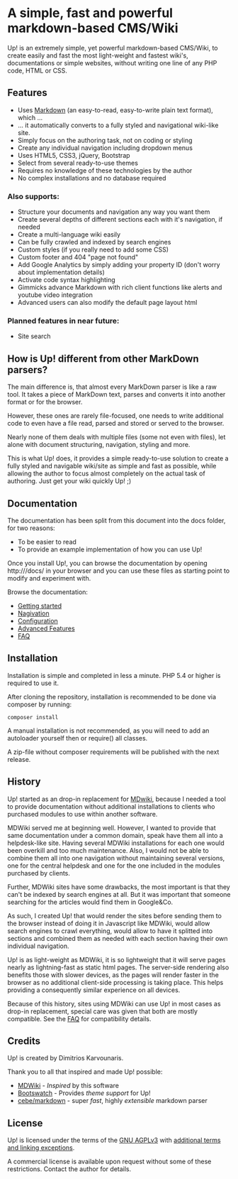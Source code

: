 # A simple, fast and powerful markdown-based CMS/Wiki

Up! is an extremely simple, yet powerful markdown-based CMS/Wiki, to create easily and fast 
the most light-weight and fastest wiki's, documentations or simple websites, without writing 
one line of any PHP code, HTML or CSS. 


## Features

  * Uses [Markdown](http://daringfireball.net/projects/markdown/basics) (an easy-to-read, easy-to-write plain text format), which ... 
  * ... it automatically converts to a fully styled and navigational wiki-like site.
  * Simply focus on the authoring task, not on coding or styling
  * Create any individual navigation including dropdown menus
  * Uses HTML5, CSS3, jQuery, Bootstrap
  * Select from several ready-to-use themes
  * Requires no knowledge of these technologies by the author
  * No complex installations and no database required

### Also supports:

  * Structure your documents and navigation any way you want them
  * Create several depths of different sections each with it's navigation, if needed
  * Create a multi-language wiki easily
  * Can be fully crawled and indexed by search engines
  * Custom styles (if you really need to add some CSS)
  * Custom footer and 404 "page not found"
  * Add Google Analytics by simply adding your property ID (don't worry about implementation details)
  * Activate code syntax highlighting
  * Gimmicks advance Markdown with rich client functions like alerts and youtube video integration
  * Advanced users can also modify the default page layout html

### Planned features in near future:

  * Site search


## How is Up! different from other MarkDown parsers?

The main difference is, that almost every MarkDown parser is like a raw tool. It takes a piece of 
MarkDown text, parses and converts it into another format or for the browser. 

However, these ones are rarely file-focused, one needs to write additional code to even have a file read, parsed and stored or served to the browser.

Nearly none of them deals with multiple files (some not even with files), let alone with document structuring, navigation, styling and more. 

This is what Up! does, it provides a simple ready-to-use solution to create a fully styled and navigable wiki/site 
as simple and fast as possible, while allowing the author to focus almost completely on the actual task of authoring. Just 
get your wiki quickly Up! ;)


## Documentation

The documentation has been split from this document into the docs folder, for two reasons:

  * To be easier to read
  * To provide an example implementation of how you can use Up!

Once you install Up!, you can browse the documentation by opening http://<yourhost>/docs/ in your browser 
and you can use these files as starting point to modify and experiment with.

Browse the documentation:

  * [Getting started](docs/getting-started.md)
  * [Nagivation]()
  * [Configuration]()
  * [Advanced Features](docs/advanced-features.md)
  * [FAQ](docs/faq.md)
  

## Installation

Installation is simple and completed in less a minute. PHP 5.4 or higher is required to use it.

After cloning the repository, installation is recommended to be done via composer by running:

    composer install

A manual installation is not recommended, as you will need to add an autoloader yourself then or require() all classes. 

A zip-file without composer requirements will be published with the next release. 


## History

Up! started as an drop-in replacement for [MDwiki](http://dynalon.github.io/mdwiki/), because I needed a tool to 
provide documentation without additional installations to clients who purchased modules to use within another software. 

MDWiki served me at beginning well. However, I wanted to provide that same documentation under a common domain, speak have 
them all into a helpdesk-like site. Having several MDWiki installations for each one would been overkill and too much maintenance. 
Also, I would not be able to combine them all into one navigation without maintaining several versions, 
one for the central helpdesk and one for the one included in the modules purchased by clients. 

Further, MDWiki sites have some drawbacks, the most important is that they can't be indexed by search engines at all. 
But it was important that someone searching for the articles would find them in Google&Co.

As such, I created Up! that would render the sites before sending them to the browser instead of doing it in Javascript like MDWiki, 
would allow search engines to crawl everything, would allow to have it splitted into sections and combined them as needed with each 
section having their own individual navigation. 

Up! is as light-weight as MDWiki, it is so lightweight that it will serve pages nearly as lightning-fast as static html pages. 
The server-side rendering also benefits those with slower devices, as the pages will render faster in the browser as no additional 
client-side processing is taking place. This helps providing a consequently similar experience on all devices. 

Because of this history, sites using MDWiki can use Up! in most cases as drop-in replacement, special care was given that both 
are mostly compatible. See the [FAQ](docs/faq.md#mdwiki-compatibility) for compatibility details.


## Credits

Up! is created by Dimitrios Karvounaris. 

Thank you to all that inspired and made Up! possible:

  * [MDWiki](http://dynalon.github.io/mdwiki/) - *Inspired* by this software
  * [Bootswatch](http://www.bootswatch.com/) - Provides *theme support* for Up!
  * [cebe/markdown](http://markdown.cebe.cc/) - super *fast*, highly *extensible* markdown parser


## License

Up! is licensed under the terms of the [GNU AGPLv3](https://www.gnu.org/licenses/agpl-3.0.html) with [additional terms and linking exceptions](LICENSE.txt). 

A commercial license is available upon request without some of these restrictions. Contact the author for details. 

